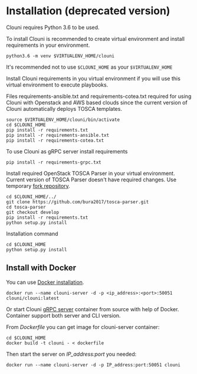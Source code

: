 # Installation (deprecated version)

Clouni requires Python 3.6 to be used.

To install Clouni is recommended to create virtual environment and install
requirements in your environment.
~~~shell
python3.6 -m venv $VIRTUALENV_HOME/clouni
~~~
It's recommended not to use `$CLOUNI_HOME` as your `$VIRTUALENV_HOME`

Install Clouni requirements in you virtual environment if you will use this virtual
environment to execute playbooks.

Files requirements-ansible.txt and requirements-cotea.txt required for using Clouni with Openstack and AWS based clouds since the current version of Clouni automatically deploys TOSCA templates.

~~~shell
source $VIRTUALENV_HOME/clouni/bin/activate
cd $CLOUNI_HOME
pip install -r requirements.txt
pip install -r requirements-ansible.txt
pip install -r requirements-cotea.txt
~~~

To use Clouni as gRPC server install requirements

~~~shell
pip install -r requirements-grpc.txt
~~~

Install required OpenStack TOSCA Parser in your virtual environment. Current version
of TOSCA Parser doesn't have required changes. Use temporary [fork repository](https://github.com/bura2017/tosca-parser.git).

~~~shell
cd $CLOUNI_HOME/../
git clone https://github.com/bura2017/tosca-parser.git
cd tosca-parser
git checkout develop
pip install -r requirements.txt
python setup.py install
~~~

Installation command
~~~shell
cd $CLOUNI_HOME
python setup.py install
~~~

## Install with Docker

You can use [Docker installation](https://hub.docker.com/repository/docker/clouni/clouni).

~~~shell
docker run --name clouni-server -d -p <ip_address>:<port>:50051 clouni/clouni:latest
~~~

Or start Clouni [gRPC server](../server/) container from source with help of Docker.
Container support both server and CLI version.

From *Dockerfile* you can get image for clouni-server container:
~~~shell
cd $CLOUNI_HOME
docker build -t clouni - < dockerfile
~~~
Then start the server on *IP_address:port* you needed:
~~~shell
docker run --name clouni-server -d -p IP_address:port:50051 clouni
~~~
